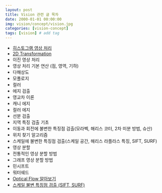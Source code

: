 ```yaml
---
layout: post
title: Vision 관련 글 목차   
date: 2000-01-01 00:00:00
img: vision/concept/vision.jpg
categories: [vision-concept] 
tags: [vision] # add tag
---
```


- [히스토그램 영상 처리](https://gaussian37.github.io/vision-concept-histogram/)
- [2D Transformation](https://gaussian37.github.io/vision-concept-2d_transformation/)
- 이진 영상 처리
- 영상 처리 기본 연산 (점, 영역, 기하)
- 다해상도
- 모폴로지
- 컬러
- 에지 검출 
- 영교차 이론
- 캐니 에지
- 컬러 에지
- 선분 검출
- 지역 특징 검출 기초
- 이동과 회전에 불변한 특징점 검출(모라벡, 해리스 코터, 2차 미분 방법, 슈산)
- 위치 찾기 알고리즘
- 스케일에 불변한 특징점 검출(스케일 공간, 해리스 라플라스 특징, SIFT, SURF)
- 영상 분할
- 전통적인 영상 분할 방법
- 그래프 영상 분할 방법
- 민시프트
- 워터쉐드
- [Optical Flow 알아보기](https://gaussian37.github.io/vision-concept-optical_flow/)
- [스케일 불변 특징점 검출 (SIFT, SURF)](https://gaussian37.github.io/vision-concept-scale_invariant_feature_extraction/)